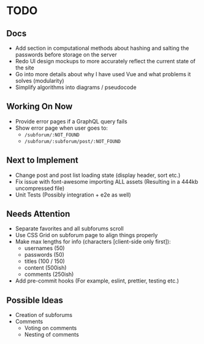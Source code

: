 # TODO

## Docs

* Add section in computational methods about hashing and salting the passwords
  before storage on the server
* Redo UI design mockups to more accurately reflect the current state of the
  site
* Go into more details about why I have used Vue and what problems it solves
  (modularity)
* Simplify algorithms into diagrams / pseudocode

## Working On Now

* Provide error pages if a GraphQL query fails
* Show error page when user goes to:
  * `/subforum/:NOT_FOUND`
  * `/subforum/:subforum/post/:NOT_FOUND`

## Next to Implement

* Change post and post list loading state (display header, sort etc.)
* Fix issue with font-awesome importing ALL assets (Resulting in a 444kb
  uncompressed file)
* Unit Tests (Possibly integration + e2e as well)

## Needs Attention

* Separate favorites and all subforums scroll
* Use CSS Grid on subforum page to align things properly
* Make max lengths for info (characters [client-side only first]):
  * usernames (50)
  * passwords (50)
  * titles (100 / 150)
  * content (500ish)
  * comments (250ish)
* Add pre-commit hooks (For example, eslint, prettier, testing etc.)

## Possible Ideas

* Creation of subforums
* Comments
  * Voting on comments
  * Nesting of comments
